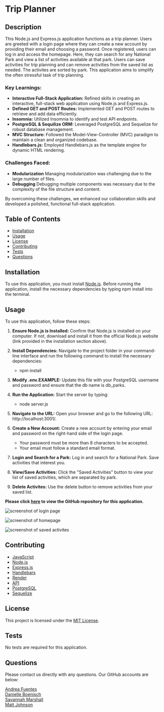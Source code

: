 # Trip Planner

## Description
This Node.js and Express.js application functions as a trip planner. Users are greeted with a login page where they can create a new account by providing their email and choosing a password. Once registered, users can log in and access the homepage. Here, they can search for any National Park and view a list of activities available at that park. Users can save activities for trip planning and can remove activities from the saved list as needed. The activites are sorted by park. This application aims to simplify the often stressful task of trip planning.

### Key Learnings:
* **Interactive Full-Stack Application:** Refined skills in creating an interactive, full-stack web application using Node.js and Express.js.
* **Defined GET and POST Routes:** Implemented GET and POST routes to retrieve and add data efficiently.
* **Insomnia:** Utilized Insomnia to identify and test API endpoints.
* **PostgreSQL & Sequilize ORM:** Leveraged PostgreSQL and Sequelize for robust database management.
* **MVC Structure:** Followed the Model-View-Controller (MVC) paradigm to maintain a clean and organized codebase.
* **Handlebars.js:** Employed Handlebars.js as the template engine for dynamic HTML rendering.

### Challenges Faced:
* **Modularization** Managing modularization was challenging due to the large number of files.
* **Debugging** Debugging multiple components was necessary due to the complexity of the file structure and content.

By overcoming these challenges, we enhanced our collaboration skills and developed a polished, functional full-stack application.

## Table of Contents
  
- [Installation](#installation)
- [Usage](#usage)
- [License](#license)
- [Contributing](#contributing)
- [Tests](#tests)
- [Questions](#questions)

## Installation
To use this application, you must install [Node.js](https://nodejs.org/en). Before running the application, install the necessary dependencies by typing npm install into the terminal.

## Usage

To use this application, follow these steps:

1. **Ensure Node.js is Installed:**  Confirm that Node.js is installed on your computer. If not, download and install it from the official Node.js website (link provided in the installation section above).

2. **Install Dependencies:** Navigate to the project folder in your command-line interface and run the following command to install the necessary dependencies:
   * npm install 
3. **Modify .env.EXAMPLE:** Update this file with your PostgreSQL username and password and ensure that the db name is db_parks.

4. **Run the Application:** Start the server by typing:
   * node server.js

5. **Navigate to the URL:** Open your browser and go to the following URL: http://localhost:3001/.

6. **Create a New Account:** Create a new account by entering your email and password on the right-hand side of the login page.
    * Your password must be more than 8 characters to be accepted.
    * Your email must follow a standard email format.

7. **Login and Search for a Park:**  Log in and search for a National Park. Save activities that interest you.

8. **View/Save Activities:** Click the "Saved Activities" button to view your list of saved activities, which are separated by park.

9. **Delete Activites:** Use the delete button to remove activities from your saved list.


**Please click [here](https://github.com/savannahmarshall/Trip-Planner) to view the GitHub repository for this application.**


![screenshot of login page]()

![screenshot of homepage]()

![screenshot of saved activites]()




## Contributing
* [JavaScript](https://www.javascript.com/)
* [Node.js](https://nodejs.org/en)
* [Express.js](https://jestjs.io/)
* [Handlebars](https://handlebarsjs.com/guide/)
* [Render](https://dashboard.render.com/)
* [API](https://www.nps.gov/subjects/developer/api-documentation.htm#/activities/getActivities)
* [PostgreSQL](https://www.postgresql.org/)
* [Sequelize](https://sequelize.org/)

## License
This project is licensed under the [MIT License](https://opensource.org/license/MIT). 

## Tests
No tests are required for this application.

## Questions
Please contact us directly with any questions. Our GitHub accounts are below:

[Andrea Fuentes](https://github.com/dreyuhh) <br/>
[Danielle Boenisch](https://github.com/danielleboe) <br/>
[Savannah Marshall](https://github.com/savannahmarshall) <br/>
[Matt Johnson](https://github.com/MattAJ26)
